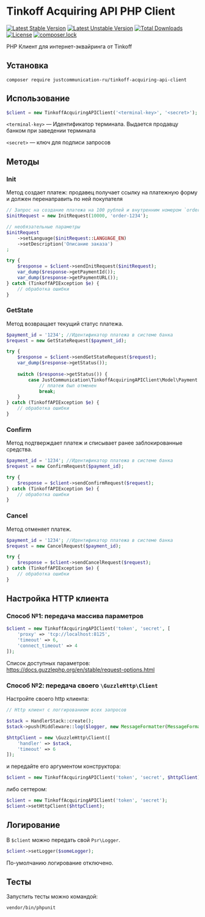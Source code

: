 # Tinkoff Acquiring API PHP Client

[![Latest Stable Version](https://poser.pugx.org/justcommunication-ru/tinkoff-acquiring-api-client/v)](//packagist.org/packages/justcommunication-ru/tinkoff-acquiring-api-client)
[![Latest Unstable Version](http://poser.pugx.org/justcommunication-ru/tinkoff-acquiring-api-client/v/unstable)](https://packagist.org/packages/justcommunication-ru/tinkoff-acquiring-api-client)
[![Total Downloads](https://poser.pugx.org/justcommunication-ru/tinkoff-acquiring-api-client/downloads)](//packagist.org/packages/justcommunication-ru/tinkoff-acquiring-api-client)
[![License](http://poser.pugx.org/justcommunication-ru/tinkoff-acquiring-api-client/license)](https://packagist.org/packages/justcommunication-ru/tinkoff-acquiring-api-client) 
[![composer.lock](http://poser.pugx.org/justcommunication-ru/tinkoff-acquiring-api-client/composerlock)](https://packagist.org/packages/justcommunication-ru/tinkoff-acquiring-api-client)

PHP Клиент для интернет-эквайринга от Tinkoff

## Установка

`composer require justcommunication-ru/tinkoff-acquiring-api-client`

## Использование

```php
$client = new TinkoffAcquiringAPIClient('<terminal-key>', '<secret>');
```

`<terminal-key>` — Идентификатор терминала. Выдается продавцу банком при заведении терминала

`<secret>` — ключ для подписи запросов

## Методы

### Init

Метод создает платеж: продавец получает ссылку на платежную форму и должен перенаправить по ней покупателя

```php
// Запрос на создание платежа на 100 рублей и внутренним номером `order-1234`
$initRequest = new InitRequest(10000, 'order-1234');

// необязательные параметры
$initRequest
    ->setLanguage($initRequest::LANGUAGE_EN)
    ->setDescription('Описание заказа')
;

try {
    $response = $client->sendInitRequest($initRequest);
    var_dump($response->getPaymentId());
    var_dump($response->getPaymentURL());
} catch (TinkoffAPIException $e) {
    // обработка ошибки
}
```

### GetState

Метод возвращает текущий статус платежа.

```php
$payment_id = '1234'; //Идентификатор платежа в системе банка
$request = new GetStateRequest($payment_id);

try {
    $response = $client->sendGetStateRequest($request);
    var_dump($response->getStatus());
    
    switch ($response->getStatus()) {
        case JustCommunication\TinkoffAcquiringAPIClient\Model\Payment::STATUS_CANCELED:
            // платеж был отменен
            break;
    }   
} catch (TinkoffAPIException $e) {
    // обработка ошибки
}
```

### Confirm

Метод подтверждает платеж и списывает ранее заблокированные средства.

```php
$payment_id = '1234'; //Идентификатор платежа в системе банка
$request = new ConfirmRequest($payment_id);

try {
    $response = $client->sendConfirmRequest($request);
} catch (TinkoffAPIException $e) {
    // обработка ошибки
}
```

### Cancel

Метод отменяет платеж.

```php
$payment_id = '1234'; //Идентификатор платежа в системе банка
$request = new CancelRequest($payment_id);

try {
    $response = $client->sendCancelRequest($request);
} catch (TinkoffAPIException $e) {
    // обработка ошибки
}
```

## Настройка HTTP клиента

### Способ №1: передача массива параметров

```php
$client = new TinkoffAcquiringAPIClient('token', 'secret', [
    'proxy' => 'tcp://localhost:8125',
    'timeout' => 6,
    'connect_timeout' => 4
]);
```

Список доступных параметров: https://docs.guzzlephp.org/en/stable/request-options.html

### Способ №2: передача своего `\GuzzleHttp\Client`

Настройте своего http клиента:

```php
// Http клиент с логгированием всех запросов

$stack = HandlerStack::create();
$stack->push(Middleware::log($logger, new MessageFormatter(MessageFormatter::DEBUG)));

$httpClient = new \GuzzleHttp\Client([
    'handler' => $stack,
    'timeout' => 6
]);
```

и передайте его аргументом конструктора:

```php
$client = new TinkoffAcquiringAPIClient('token', 'secret', $httpClient);
```

либо сеттером:

```php
$client = new TinkoffAcquiringAPIClient('token', 'secret');
$client->setHttpClient($httpClient);
```

## Логирование

В `$client` можно передать свой `Psr\Logger`.

```php
$client->setLogger($someLogger);
```

По-умолчанию логирование отключено.

## Тесты

Запустить тесты можно командой:

`vendor/bin/phpunit`